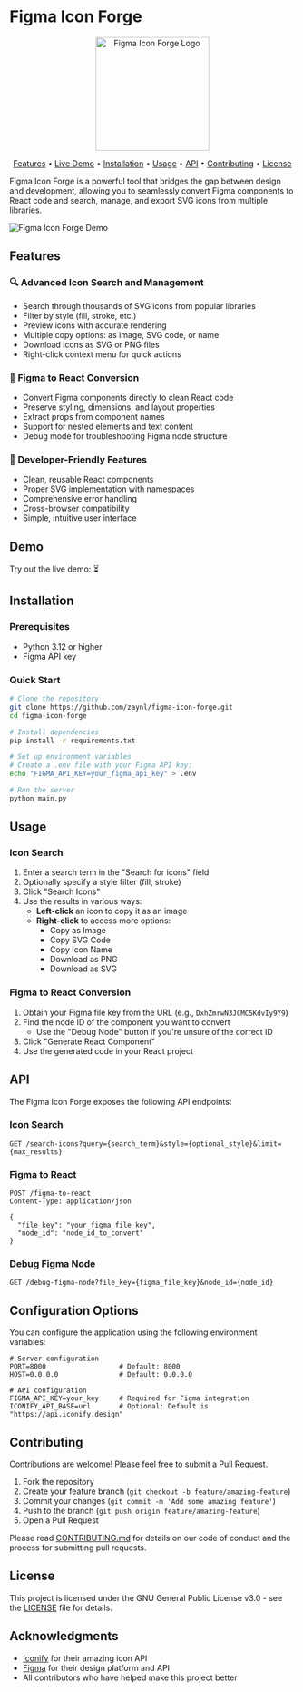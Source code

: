 # Figma Icon Forge

<p align="center">
  <img src="docs/images/logo.png" alt="Figma Icon Forge Logo" width="200"/>
</p>

<p align="center">
  <a href="#features">Features</a> •
  <a href="#demo">Live Demo</a> •
  <a href="#installation">Installation</a> •
  <a href="#usage">Usage</a> •
  <a href="#api">API</a> •
  <a href="#contributing">Contributing</a> •
  <a href="#license">License</a>
</p>

Figma Icon Forge is a powerful tool that bridges the gap between design and development, allowing you to seamlessly convert Figma components to React code and search, manage, and export SVG icons from multiple libraries.

![Figma Icon Forge Demo](docs/images/demo.gif)

## Features

### 🔍 Advanced Icon Search and Management
- Search through thousands of SVG icons from popular libraries
- Filter by style (fill, stroke, etc.)
- Preview icons with accurate rendering
- Multiple copy options: as image, SVG code, or name
- Download icons as SVG or PNG files
- Right-click context menu for quick actions

### 🔄 Figma to React Conversion
- Convert Figma components directly to clean React code
- Preserve styling, dimensions, and layout properties
- Extract props from component names
- Support for nested elements and text content
- Debug mode for troubleshooting Figma node structure

### 🧰 Developer-Friendly Features
- Clean, reusable React components
- Proper SVG implementation with namespaces
- Comprehensive error handling
- Cross-browser compatibility
- Simple, intuitive user interface

## Demo

 Try out the live demo: ⏳

## Installation

### Prerequisites
- Python 3.12 or higher
- Figma API key

### Quick Start

```bash
# Clone the repository
git clone https://github.com/zaynl/figma-icon-forge.git
cd figma-icon-forge

# Install dependencies
pip install -r requirements.txt

# Set up environment variables
# Create a .env file with your Figma API key:
echo "FIGMA_API_KEY=your_figma_api_key" > .env

# Run the server
python main.py
```

## Usage

### Icon Search

1. Enter a search term in the "Search for icons" field
2. Optionally specify a style filter (fill, stroke)
3. Click "Search Icons"
4. Use the results in various ways:
   - **Left-click** an icon to copy it as an image
   - **Right-click** to access more options:
     - Copy as Image
     - Copy SVG Code
     - Copy Icon Name
     - Download as PNG
     - Download as SVG

### Figma to React Conversion

1. Obtain your Figma file key from the URL (e.g., `DxhZmrwN3JCMC5KdvIy9Y9`)
2. Find the node ID of the component you want to convert
   - Use the "Debug Node" button if you're unsure of the correct ID
3. Click "Generate React Component"
4. Use the generated code in your React project

## API

The Figma Icon Forge exposes the following API endpoints:

### Icon Search
```
GET /search-icons?query={search_term}&style={optional_style}&limit={max_results}
```

### Figma to React
```
POST /figma-to-react
Content-Type: application/json

{
  "file_key": "your_figma_file_key",
  "node_id": "node_id_to_convert"
}
```

### Debug Figma Node
```
GET /debug-figma-node?file_key={figma_file_key}&node_id={node_id}
```

## Configuration Options

You can configure the application using the following environment variables:

```
# Server configuration
PORT=8000                  # Default: 8000
HOST=0.0.0.0               # Default: 0.0.0.0

# API configuration
FIGMA_API_KEY=your_key     # Required for Figma integration
ICONIFY_API_BASE=url       # Optional: Default is "https://api.iconify.design"
```

## Contributing

Contributions are welcome! Please feel free to submit a Pull Request.

1. Fork the repository
2. Create your feature branch (`git checkout -b feature/amazing-feature`)
3. Commit your changes (`git commit -m 'Add some amazing feature'`)
4. Push to the branch (`git push origin feature/amazing-feature`)
5. Open a Pull Request

Please read [CONTRIBUTING.md](CONTRIBUTING.md) for details on our code of conduct and the process for submitting pull requests.

## License

This project is licensed under the GNU General Public License v3.0 - see the [LICENSE](LICENSE) file for details.

## Acknowledgments

- [Iconify](https://iconify.design/) for their amazing icon API
- [Figma](https://www.figma.com/) for their design platform and API
- All contributors who have helped make this project better

